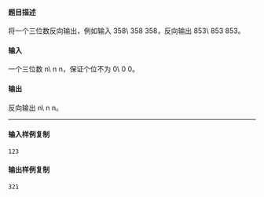 #### 题目描述

将一个三位数反向输出，例如输入 358\\ 358 358，反向输出 853\\ 853 853。

#### 输入

一个三位数 n\\ n n，保证个位不为 0\\ 0 0。

#### 输出

反向输出 n\\ n n。

___

#### 输入样例复制

```
123
```

#### 输出样例复制

```
321
```